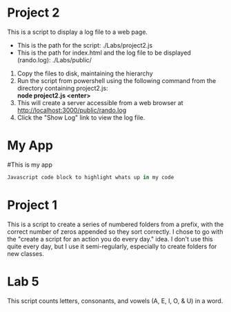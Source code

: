 Project 2
=========

This is a script to display a log file to a web page.<br>
<ul>
<li>This is the path for the script: ./Labs/project2.js</li>
<li>This is the path for index.html and the log file to be displayed (rando.log): ./Labs/public/</li>
</ul>

<ol>
<li>Copy the files to disk, maintaining the hierarchy</li>
<li>Run the script from powershell using the following command from the directory containing project2.js:<br>
<b>node project2.js &lt;enter&gt;</b></li>
<li>This will create a server accessible from a web browser at <a href=>http://localhost:3000/public/rando.log</a></li>
<li>Click the "Show Log" link to view the log file.</li>
</ol>

My App
======

#This is my app

```javascript
Javascript code block to highlight whats up in my code
```

Project 1
=========
This is a script to create a series of numbered folders from a prefix, with the correct number of zeros appended so they sort correctly. I chose to go with the "create a script for an action you do every day." idea. I don't use this quite every day, but I use it semi-regularly, especially to create folders for new classes.



Lab 5
======

This script counts letters, consonants, and vowels (A, E, I, O, & U) in a word.


